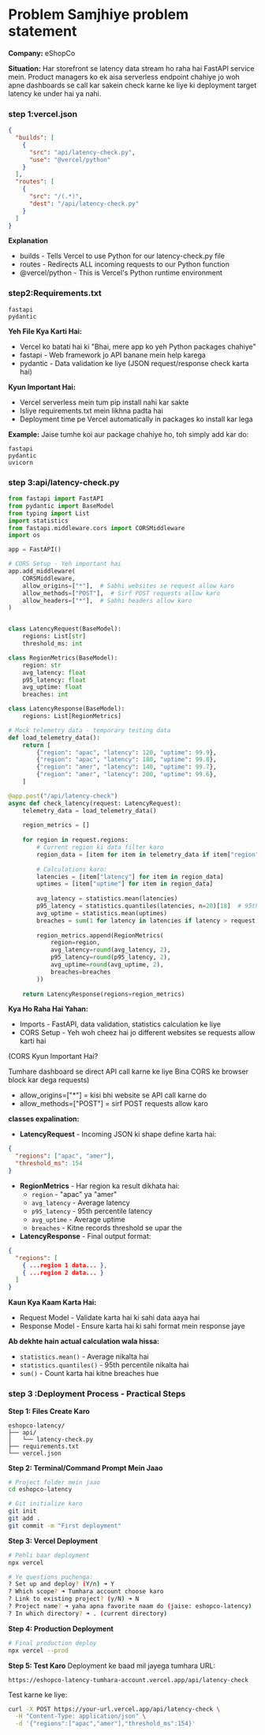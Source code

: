 # Problem Samjhiye problem statement

**Company:**
eShopCo

**Situation:** 
Har storefront se latency data stream ho raha hai FastAPI service mein. Product managers ko ek 
aisa serverless endpoint chahiye jo woh apne dashboards se call kar sakein check
karne ke liye ki deployment target latency ke under hai ya nahi.

### step 1:vercel.json

```json
{
  "builds": [
    {
      "src": "api/latency-check.py",
      "use": "@vercel/python"
    }
  ],
  "routes": [
    {
      "src": "/(.*)",
      "dest": "/api/latency-check.py"
    }
  ]
}
```

**Explanation**
- builds - Tells Vercel to use Python for our latency-check.py file
- routes - Redirects ALL incoming requests to our Python function
- @vercel/python - This is Vercel's Python runtime environment
### step2:Requirements.txt
```text
fastapi
pydantic
```
**Yeh File Kya Karti Hai:**
- Vercel ko batati hai ki "Bhai, mere app ko yeh Python packages chahiye"
- fastapi - Web framework jo API banane mein help karega
- pydantic - Data validation ke liye (JSON request/response check karta hai)
  
**Kyun Important Hai:**
- Vercel serverless mein tum pip install nahi kar sakte
- Isliye requirements.txt mein likhna padta hai
- Deployment time pe Vercel automatically in packages ko install kar lega

**Example:**
Jaise tumhe koi aur package chahiye ho, toh simply add kar do:
```text
fastapi
pydantic
uvicorn
```
### step 3:api/latency-check.py
```python
from fastapi import FastAPI
from pydantic import BaseModel
from typing import List
import statistics
from fastapi.middleware.cors import CORSMiddleware
import os

app = FastAPI()

# CORS Setup - Yeh important hai
app.add_middleware(
    CORSMiddleware,
    allow_origins=["*"],  # Sabhi websites se request allow karo
    allow_methods=["POST"],  # Sirf POST requests allow karo
    allow_headers=["*"],  # Sabhi headers allow karo
)


class LatencyRequest(BaseModel):
    regions: List[str]
    threshold_ms: int

class RegionMetrics(BaseModel):
    region: str
    avg_latency: float
    p95_latency: float
    avg_uptime: float
    breaches: int

class LatencyResponse(BaseModel):
    regions: List[RegionMetrics]

# Mock telemetry data - temporary testing data
def load_telemetry_data():
    return [
        {"region": "apac", "latency": 120, "uptime": 99.9},
        {"region": "apac", "latency": 180, "uptime": 99.8},
        {"region": "amer", "latency": 140, "uptime": 99.7},
        {"region": "amer", "latency": 200, "uptime": 99.6},
    ]

@app.post("/api/latency-check")
async def check_latency(request: LatencyRequest):
    telemetry_data = load_telemetry_data()
    
    region_metrics = []
    
    for region in request.regions:
        # Current region ki data filter karo
        region_data = [item for item in telemetry_data if item["region"] == region]
        
        # Calculations karo:
        latencies = [item["latency"] for item in region_data]
        uptimes = [item["uptime"] for item in region_data]
        
        avg_latency = statistics.mean(latencies)
        p95_latency = statistics.quantiles(latencies, n=20)[18]  # 95th percentile
        avg_uptime = statistics.mean(uptimes)
        breaches = sum(1 for latency in latencies if latency > request.threshold_ms)
        
        region_metrics.append(RegionMetrics(
            region=region,
            avg_latency=round(avg_latency, 2),
            p95_latency=round(p95_latency, 2),
            avg_uptime=round(avg_uptime, 2),
            breaches=breaches
        ))
    
    return LatencyResponse(regions=region_metrics)
```
**Kya Ho Raha Hai Yahan:**
- Imports - FastAPI, data validation, statistics calculation ke liye
- CORS Setup - Yeh woh cheez hai jo different websites se requests allow karti hai
 
(CORS Kyun Important Hai?
  
Tumhare dashboard se direct API call karne ke liye
Bina CORS ke browser block kar dega requests)
- allow_origins=["*"] = kisi bhi website se API call karne do
- allow_methods=["POST"] = sirf POST requests allow karo

**classes expalination:**
* **LatencyRequest** - Incoming JSON ki shape define karta hai:
```json
{
  "regions": ["apac", "amer"],
  "threshold_ms": 154
}
```
* **RegionMetrics** - Har region ka result dikhata hai:
  * ```region``` - "apac" ya "amer"
  * ```avg_latency``` - Average latency
  *  ```p95_latency``` - 95th percentile latency
  * ```avg_uptime``` - Average uptime
  * ```breaches``` - Kitne records threshold se upar the
* **LatencyResponse** - Final output format:
```json
{
  "regions": [
    { ...region 1 data... },
    { ...region 2 data... }
  ]
}
```
**Kaun Kya Kaam Karta Hai:**
* Request Model - Validate karta hai ki sahi data aaya hai
* Response Model - Ensure karta hai ki sahi format mein response jaye

**Ab dekhte hain actual calculation wala hissa:**
* ```statistics.mean()``` - Average nikalta hai
* ```statistics.quantiles()``` - 95th percentile nikalta hai
* ```sum()``` - Count karta hai kitne breaches hue

 ### step 3 :Deployment Process - Practical Steps
 **Step 1: Files Create Karo**
 ```text
eshopco-latency/
├── api/
│   └── latency-check.py
├── requirements.txt
└── vercel.json
```
**Step 2: Terminal/Command Prompt Mein Jaao**
```bash
# Project folder mein jaao
cd eshopco-latency

# Git initialize karo
git init
git add .
git commit -m "First deployment"
```
**Step 3: Vercel Deployment**
```bash
# Pehli baar deployment
npx vercel

# Ye questions puchenga:
? Set up and deploy? (Y/n) ➜ Y
? Which scope? ➜ Tumhara account choose karo
? Link to existing project? (y/N) ➜ N
? Project name? ➜ yaha apna favorite naam do (jaise: eshopco-latency)
? In which directory? ➜ . (current directory)
```
**Step 4: Production Deployment**
```bash
# Final production deploy
npx vercel --prod
```
**Step 5: Test Karo**
Deployment ke baad mil jayega tumhara URL:

```https://eshopco-latency-tumhara-account.vercel.app/api/latency-check```

Test karne ke liye:
```bash
curl -X POST https://your-url.vercel.app/api/latency-check \
  -H "Content-Type: application/json" \
  -d '{"regions":["apac","amer"],"threshold_ms":154}'
```







